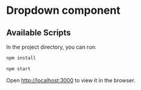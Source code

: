 # Dropdown component 

## Available Scripts

In the project directory, you can run:

```sh
npm install
```

```sh
npm start
```

Open [http://localhost:3000](http://localhost:3000) to view it in the browser.